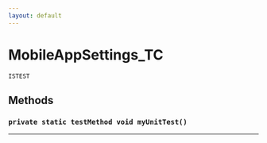 ```yaml
---
layout: default
---
```

# MobileAppSettings_TC

`ISTEST`
## Methods
### `private static testMethod void myUnitTest()`
---
